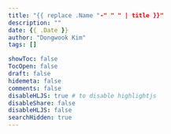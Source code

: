 ```yaml
---
title: "{{ replace .Name "-" " " | title }}"
description: ""
date: {{ .Date }}
author: "Dongwook Kim"
tags: []

showToc: false
TocOpen: false
draft: false
hidemeta: false
comments: false
disableHLJS: true # to disable highlightjs
disableShare: false
disableHLJS: false
searchHidden: true
---
```


